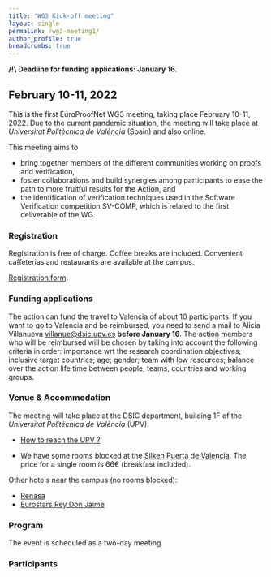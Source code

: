 ```yaml
---
title: "WG3 Kick-off meeting"
layout: single
permalink: /wg3-meeting1/
author_profile: true
breadcrumbs: true
---
```


**/!\ Deadline for funding applications: January 16.**

## February 10-11, 2022

This is the first EuroProofNet WG3 meeting, taking place February 10-11, 2022. Due to the current pandemic situation, the meeting will take place at _Universitat Polit&egrave;cnica de Val&egrave;ncia_ (Spain) and also online.

This meeting aims to
* bring together members of the different communities working on proofs and verification,
* foster collaborations and build synergies among participants to ease the path to more fruitful results for the Action, and
* the identification of verification techniques used in the Software Verification competition SV-COMP, which is related to the first deliverable of the WG.

### Registration 

Registration is free of charge. Coffee breaks are included. Convenient caffeterias and restaurants are available at the campus. 

[Registration form](https://forms.office.com/Pages/ResponsePage.aspx?id=31VGvnOsH0CnrhmMO3LQxmrI_MLrIYFFjlTIHtv5EmJUOFlIUVBMWFRVRkNGMUZKRlRDQzVBMFg0Ry4u).

### Funding applications

The action can fund the travel to Valencia of about 10 participants. If you want to go to Valencia and be reimbursed, you need to send a mail to Alicia Villanueva <villanue@dsic.upv.es> **before January 16**. The action members who will be reimbursed will be chosen by taking into account the following criteria in order: importance wrt the research coordination objectives; inclusive target countries; age; gender; team with low resources; balance over the action life time between people, teams, countries and working groups.

### Venue & Accommodation

The meeting will take place at the DSIC department, building 1F of the _Universitat Polit&egrave;cnica de Val&egrave;ncia_ (UPV).

* [How to reach the UPV ?](http://www.upv.es/otros/como-llegar-upv/campus-vera/index-en.html)

* We have some rooms blocked at the [Silken Puerta de Valencia](https://www.hoteles-silken.com/es/hotel-puerta-valencia/). <!--Please use the event identifier "COST" when booking.--> The price for a single room is 66&euro; (breakfast included).

Other hotels near the campus (no rooms blocked):
* [Renasa](https://sweethotelrenasa.com/en/home/)
* [Eurostars Rey Don Jaime](https://eurostarsreydonjaime.com-hotel.com/en/)

### Program

The event is scheduled as a two-day meeting. 

<!--Tentative program:

**Day 1**

| Time      | Session |
| ----------- | ----------- |
| 10:00-10:30      | Opening & Presentation       |
| 10:30-11:30   | Session 1: Perspectives        |
| 11:30-12:00 | _Coffee Break_ |
| 12:00-12:30 | Session 2: Interaction |
| 12:30-13:30 | Session 3: The first deliverable |
| 13:30-15:00 | _Lunch_ |
| 15:00-16:00 | Session 4: Specific problems |
| 16:00-17:00 | Discussion & Conclusion day 1 |

**Day 2**

| Time      | Session |
| ----------- | ----------- |
| 10:00-10:30      | Day organization       |
| 10:30-11:30   | Session 5: Towards the deliverables        |
| 11:30-12:00 | _Coffee Break_ |
| 12:00-13:30 | Session 6: Wrapping up |
| 13:30-15:00 | _Lunch_ |
| 15:00-16:00 | Discussion: setting the agenda for the year |
-->

### Participants

